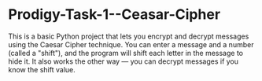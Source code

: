 # Prodigy-Task-1--Ceasar-Cipher
This is a basic Python project that lets you encrypt and decrypt messages using the Caesar Cipher technique. You can enter a message and a number (called a "shift"), and the program will shift each letter in the message to hide it. It also works the other way — you can decrypt messages if you know the shift value.
